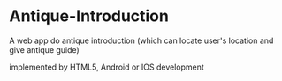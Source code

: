 # Antique-Introduction
A web app do antique introduction (which can locate user's location and give antique guide)

implemented by HTML5, Android or IOS development

